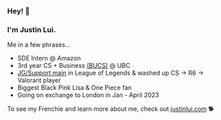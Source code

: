 ### Hey! 👋
### I'm Justin Lui.

Me in a few phrases...
- SDE Intern @ Amazon
- 3rd year CS + Business [(BUCS)](https://mybcom.sauder.ubc.ca/bucs) @ UBC
- [JG/Support main](https://na.op.gg/summoner/userName=lovesrycoding) in League of Legends & washed up CS -> R6 -> Valorant player
- Biggest Black Pink Lisa & One Piece fan 
- Going on exchange to London in Jan - April 2023

To see my Frenchie and learn more about me, check out [justinlui.com](https://justinlui.com) 🐕 
